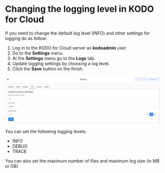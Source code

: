 # Changing the logging level in KODO for Cloud

If you need to change the default log level \(INFO\) and other settings for logging do as follow:

1. Log in to the KODO for Cloud server as **kodoadmin** user.
2. Go to the **Settings** menu.
3. At the **Settings** menu go to the **Logs** tab.
4. Update logging settings by choosing a log level.
5. Click the **Save** button on the finish.

![](../.gitbook/assets/kodo-cloud-administration-settings-kodoadmin01.png)

You can set the following logging levels:

* INFO
* DEBUG
* TRACE

You can also set the maximum number of files and maximum log size \(in MB or GB\)

